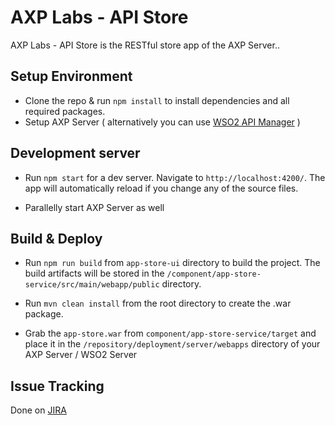 
# AXP Labs - API Store

AXP Labs - API Store is the RESTful store app of the AXP Server..

## Setup Environment

 - Clone the repo & run `npm install` to install dependencies and all
   required packages.
  - Setup AXP Server ( alternatively you can use  [WSO2 API Manager](https://wso2.com/api-management/previous-releases/) )

## Development server

- Run `npm start` for a dev server. Navigate to `http://localhost:4200/`. The app will automatically reload if you change any of the source files.

- Parallelly start AXP Server as well

## Build & Deploy

 - Run `npm run build` from `app-store-ui` directory to build the
   project. The build artifacts will be stored in the
   `/component/app-store-service/src/main/webapp/public` directory. 
   
  - Run `mvn clean install` from the root directory to create the .war
   package.
   
   - Grab the `app-store.war` from `component/app-store-service/target` and place it in the `/repository/deployment/server/webapps` directory of your AXP Server / WSO2 Server

## Issue Tracking
Done on [JIRA](https://jira.wso2telco.com/jira/browse/INTGW)